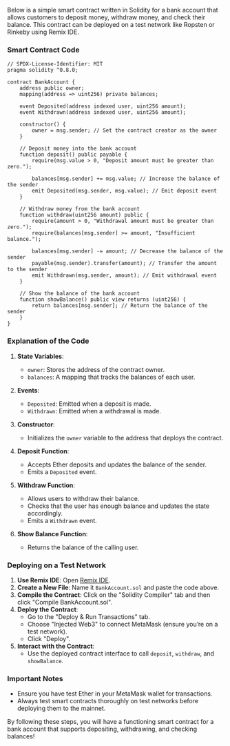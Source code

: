 Below is a simple smart contract written in Solidity for a bank account that allows customers to deposit money, withdraw money, and check their balance. This contract can be deployed on a test network like Ropsten or Rinkeby using Remix IDE.

### Smart Contract Code

```solidity
// SPDX-License-Identifier: MIT
pragma solidity ^0.8.0;

contract BankAccount {
    address public owner;
    mapping(address => uint256) private balances;

    event Deposited(address indexed user, uint256 amount);
    event Withdrawn(address indexed user, uint256 amount);

    constructor() {
        owner = msg.sender; // Set the contract creator as the owner
    }

    // Deposit money into the bank account
    function deposit() public payable {
        require(msg.value > 0, "Deposit amount must be greater than zero.");
        
        balances[msg.sender] += msg.value; // Increase the balance of the sender
        emit Deposited(msg.sender, msg.value); // Emit deposit event
    }

    // Withdraw money from the bank account
    function withdraw(uint256 amount) public {
        require(amount > 0, "Withdrawal amount must be greater than zero.");
        require(balances[msg.sender] >= amount, "Insufficient balance.");

        balances[msg.sender] -= amount; // Decrease the balance of the sender
        payable(msg.sender).transfer(amount); // Transfer the amount to the sender
        emit Withdrawn(msg.sender, amount); // Emit withdrawal event
    }

    // Show the balance of the bank account
    function showBalance() public view returns (uint256) {
        return balances[msg.sender]; // Return the balance of the sender
    }
}
```

### Explanation of the Code
1. **State Variables**:
   - `owner`: Stores the address of the contract owner.
   - `balances`: A mapping that tracks the balances of each user.

2. **Events**:
   - `Deposited`: Emitted when a deposit is made.
   - `Withdrawn`: Emitted when a withdrawal is made.

3. **Constructor**:
   - Initializes the `owner` variable to the address that deploys the contract.

4. **Deposit Function**:
   - Accepts Ether deposits and updates the balance of the sender.
   - Emits a `Deposited` event.

5. **Withdraw Function**:
   - Allows users to withdraw their balance.
   - Checks that the user has enough balance and updates the state accordingly.
   - Emits a `Withdrawn` event.

6. **Show Balance Function**:
   - Returns the balance of the calling user.

### Deploying on a Test Network
1. **Use Remix IDE**: Open [Remix IDE](https://remix.ethereum.org/).
2. **Create a New File**: Name it `BankAccount.sol` and paste the code above.
3. **Compile the Contract**: Click on the "Solidity Compiler" tab and then click "Compile BankAccount.sol".
4. **Deploy the Contract**:
   - Go to the "Deploy & Run Transactions" tab.
   - Choose "Injected Web3" to connect MetaMask (ensure you’re on a test network).
   - Click "Deploy".
5. **Interact with the Contract**:
   - Use the deployed contract interface to call `deposit`, `withdraw`, and `showBalance`.

### Important Notes
- Ensure you have test Ether in your MetaMask wallet for transactions.
- Always test smart contracts thoroughly on test networks before deploying them to the mainnet. 

By following these steps, you will have a functioning smart contract for a bank account that supports depositing, withdrawing, and checking balances!